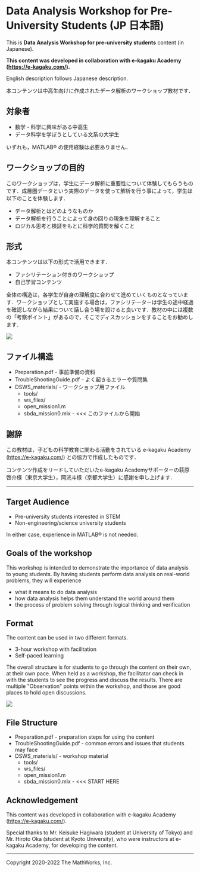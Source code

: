 # Data Analysis Workshop for Pre-University Students (JP 日本語)

This is **Data Analysis Workshop for pre-university students** content (in Japanese).

**This content was developed in collaboration with e-kagaku Academy (https://e-kagaku.com/).**

English description follows Japanese description.

本コンテンツは中高生向けに作成されたデータ解析のワークショップ教材です．

## 対象者

- 数学・科学に興味がある中高生
- データ科学を学ぼうとしている文系の大学生

いずれも，MATLAB&reg; の使用経験は必要ありません．

## ワークショップの目的

このワークショップは，学生にデータ解析に重要性について体験してもらうものです．成層圏データという実際のデータを使って解析を行う事によって，学生は以下のことを体験します．

- データ解析とはどのようなものか
- データ解析を行うことによって身の回りの現象を理解すること
- ロジカル思考と検証をもとに科学的質問を解くこと

## 形式

本コンテンツは以下の形式で活用できます．

- ファシリテーション付きのワークショップ
- 自己学習コンテンツ

全体の構造は，各学生が自身の理解度に合わせて進めていくものとなっています．ワークショップとして実施する場合は，ファシリテーターは学生の途中経過を確認しながら結果について話し合う場を設けると良いです．教材の中には複数の「考察ポイント」があるので，そこでディスカッションをすることをお勧めします．

![](readme_images/content_example_jp.gif)

## ファイル構造

- Preparation.pdf - 事前準備の資料
- TroubleShootingGuide.pdf - よく起きるエラーや質問集
- DSWS_materials/ - ワークショップ用ファイル
    - tools/
    - ws_files/
    - open_mission1.m
    - sbda_mission0.mlx - <<< このファイルから開始

## 謝辞

この教材は，子どもの科学教育に関わる活動をされている e-kagaku Academy (https://e-kagaku.com/) との協力で作成したものです．

コンテンツ作成をリードしていただいたe-kagaku Academyサポーターの萩原啓介様（東京大学生），岡洸斗様（京都大学生）に感謝を申し上げます．

---

## Target Audience

- Pre-university students interested in STEM
- Non-engineering/science university students

In either case, experience in MATLAB&reg; is not needed.

## Goals of the workshop

This workshop is intended to demonstrate the importance of data analysis to young students. By having students perform data analysis on real-world problems, they will experience

- what it means to do data analysis
- how data analysis helps them understand the world around them
- the process of problem solving through logical thinking and verification

## Format

The content can be used in two different formats.

- 3-hour workshop with facilitation
- Self-paced learning

The overall structure is for students to go through the content on their own, at their own pace. When held as a workshop, the facilitator can check in with the students to see the progress and discuss the results. There are multiple "Observation" points within the workshop, and those are good places to hold open discussions.

![](readme_images/content_example.gif)

## File Structure

- Preparation.pdf - preparation steps for using the content
- TroubleShootingGuide.pdf - common errors and issues that students may face
- DSWS_materials/ - workshop material
    - tools/
    - ws_files/
    - open_mission1.m
    - sbda_mission0.mlx - <<< START HERE

## Acknowledgement

This content was developed in collaboration with e-kagaku Academy (https://e-kagaku.com/).

Special thanks to Mr. Keisuke Hagiwara (student at University of Tokyo) and Mr. Hiroto Oka (student at Kyoto University), who were instructors at e-kagaku Academy, for developing the content.

---

Copyright 2020-2022 The MathWorks, Inc.

